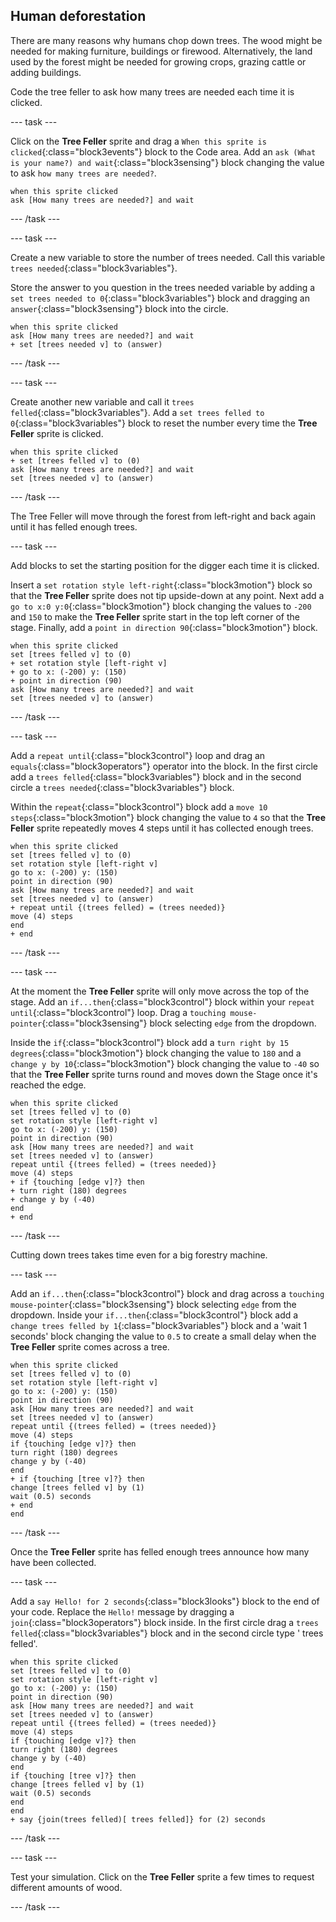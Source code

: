 ## Human deforestation

There are many reasons why humans chop down trees. The wood might be needed for making furniture, buildings or firewood. Alternatively, the land used by the forest might be needed for growing crops, grazing cattle or adding buildings.

Code the tree feller to ask how many trees are needed each time it is clicked.

--- task ---

Click on the **Tree Feller** sprite and drag a `When this sprite is clicked`{:class="block3events"} block to the Code area. Add an `ask (What is your name?) and wait`{:class="block3sensing"} block changing the value to ask `how many trees are needed?`.

```blocks3
when this sprite clicked
ask [How many trees are needed?] and wait
```

--- /task ---

--- task ---

Create a new variable to store the number of trees needed. Call this variable `trees needed`{:class="block3variables"}.

Store the answer to you question in the trees needed variable by adding a `set trees needed to 0`{:class="block3variables"} block and dragging an `answer`{:class="block3sensing"} block into the circle.

```blocks3
when this sprite clicked
ask [How many trees are needed?] and wait
+ set [trees needed v] to (answer)
```

--- /task ---

--- task ---

Create another new variable and call it `trees felled`{:class="block3variables"}. Add a `set trees felled to 0`{:class="block3variables"} block to reset the number every time the **Tree Feller** sprite is clicked.

```blocks3
when this sprite clicked
+ set [trees felled v] to (0)
ask [How many trees are needed?] and wait
set [trees needed v] to (answer)
```

--- /task ---

The Tree Feller will move through the forest from left-right and back again until it has felled enough trees.

--- task ---

Add blocks to set the starting position for the digger each time it is clicked.

Insert a `set rotation style left-right`{:class="block3motion"} block so that the **Tree Feller** sprite does not tip upside-down at any point. Next add a `go to x:0 y:0`{:class="block3motion"} block changing the values to `-200` and `150` to make the **Tree Feller** sprite start in the top left corner of the stage. Finally, add a `point in direction 90`{:class="block3motion"} block.

```blocks3
when this sprite clicked
set [trees felled v] to (0)
+ set rotation style [left-right v]
+ go to x: (-200) y: (150)
+ point in direction (90)
ask [How many trees are needed?] and wait
set [trees needed v] to (answer)
```

--- /task ---

--- task ---

Add a `repeat until`{:class="block3control"} loop and drag an `equals`{:class="block3operators"} operator into the block. In the first circle add a `trees felled`{:class="block3variables"} block and in the second circle a `trees needed`{:class="block3variables"} block.

Within the `repeat`{:class="block3control"} block add a `move 10 steps`{:class="block3motion"} block changing the value to `4` so that the **Tree Feller** sprite repeatedly moves 4 steps until it has collected enough trees.

```blocks3
when this sprite clicked
set [trees felled v] to (0)
set rotation style [left-right v]
go to x: (-200) y: (150)
point in direction (90)
ask [How many trees are needed?] and wait
set [trees needed v] to (answer)
+ repeat until {(trees felled) = (trees needed)}
move (4) steps
end
+ end
```

--- /task ---

--- task ---

At the moment the **Tree Feller** sprite will only move across the top of the stage. Add an `if...then`{:class="block3control"} block within your `repeat until`{:class="block3control"} loop. Drag a `touching mouse-pointer`{:class="block3sensing"} block selecting `edge` from the dropdown.

Inside the `if`{:class="block3control"} block add a `turn right by 15 degrees`{:class="block3motion"} block changing the value to `180` and a `change y by 10`{:class="block3motion"} block changing the value to `-40` so that the **Tree Feller** sprite turns round and moves down the Stage once it's reached the edge.

```blocks3
when this sprite clicked
set [trees felled v] to (0)
set rotation style [left-right v]
go to x: (-200) y: (150)
point in direction (90)
ask [How many trees are needed?] and wait
set [trees needed v] to (answer)
repeat until {(trees felled) = (trees needed)}
move (4) steps
+ if {touching [edge v]?} then
+ turn right (180) degrees
+ change y by (-40)
end
+ end
```

--- /task ---

Cutting down trees takes time even for a big forestry machine.

--- task ---

Add an `if...then`{:class="block3control"} block and drag across a `touching mouse-pointer`{:class="block3sensing"} block selecting `edge` from the dropdown. Inside your `if...then`{:class="block3control"} block add a `change trees felled by 1`{:class="block3variables"} block and a 'wait 1 seconds' block changing the value to `0.5` to create a small delay when the **Tree Feller** sprite comes across a tree.

```blocks3
when this sprite clicked
set [trees felled v] to (0)
set rotation style [left-right v]
go to x: (-200) y: (150)
point in direction (90)
ask [How many trees are needed?] and wait
set [trees needed v] to (answer)
repeat until {(trees felled) = (trees needed)}
move (4) steps
if {touching [edge v]?} then
turn right (180) degrees
change y by (-40)
end
+ if {touching [tree v]?} then
change [trees felled v] by (1)
wait (0.5) seconds
+ end
end
```

--- /task ---

Once the **Tree Feller** sprite has felled enough trees announce how many have been collected.

--- task ---

Add a `say Hello! for 2 seconds`{:class="block3looks"} block to the end of your code. Replace the `Hello!` message by dragging a `join`{:class="block3operators"} block inside. In the first circle drag a `trees felled`{:class="block3variables"} block and in the second circle type ' trees felled'.

```blocks3
when this sprite clicked
set [trees felled v] to (0)
set rotation style [left-right v]
go to x: (-200) y: (150)
point in direction (90)
ask [How many trees are needed?] and wait
set [trees needed v] to (answer)
repeat until {(trees felled) = (trees needed)}
move (4) steps
if {touching [edge v]?} then
turn right (180) degrees
change y by (-40)
end
if {touching [tree v]?} then
change [trees felled v] by (1)
wait (0.5) seconds
end
end
+ say {join(trees felled)[ trees felled]} for (2) seconds
```

--- /task ---

--- task ---

Test your simulation. Click on the **Tree Feller** sprite a few times to request different amounts of wood. 

--- /task ---
